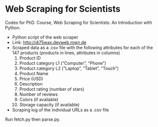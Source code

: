 # Web Scraping for Scientists

Codes for PhD. Course, Web Scraping for Scientists: An Introduction with Python.

- Python script of the web scraper
- Link: http://di75wax.devweb.mwn.de
- Scraped data as a .csv file with the following attributes for each of the 147 
products (products in lines, attributes in columns)
  1. Product ID
  2. Product category L1 (“Computer”, “Phone”)
  3. Product category L2 (“Laptop”, “Tablet”, “Touch”)
  4. Product Name
  5. Price (USD)
  6. Description
  7. Product rating (number of stars)
  8. Number of reviews
  9. Colors (if available)
  10. Storage capacity (if available)
- Scraping log of the individual URLs as a .csv file

Run fetch.py then parse.py.

